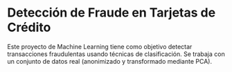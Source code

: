 # Detección de Fraude en Tarjetas de Crédito

Este proyecto de Machine Learning tiene como objetivo detectar transacciones fraudulentas usando técnicas de clasificación. Se trabaja con un conjunto de datos real (anonimizado y transformado mediante PCA).